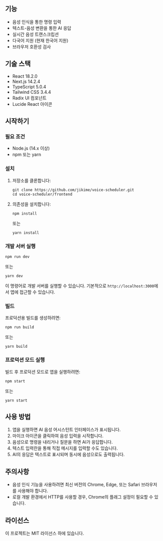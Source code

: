 ## 기능

- 음성 인식을 통한 명령 입력
- 텍스트-음성 변환을 통한 AI 응답
- 실시간 음성 트랜스크립션
- 다국어 지원 (현재 한국어 지원)
- 브라우저 호환성 검사

## 기술 스택

- React 18.2.0
- Next.js 14.2.4
- TypeScript 5.0.4
- Tailwind CSS 3.4.4
- Radix UI 컴포넌트
- Lucide React 아이콘

## 시작하기

### 필요 조건

- Node.js (14.x 이상)
- npm 또는 yarn

### 설치

1. 저장소를 클론합니다:
   ```
   git clone https://github.com/jikime/voice-scheduler.git
   cd voice-scheduler/frontend
   ```

2. 의존성을 설치합니다:
   ```
   npm install
   ```
   또는
   ```
   yarn install
   ```

### 개발 서버 실행

```
npm run dev
```
또는
```
yarn dev
```

이 명령어로 개발 서버를 실행할 수 있습니다. 기본적으로 `http://localhost:3000`에서 앱에 접근할 수 있습니다.

### 빌드

프로덕션용 빌드를 생성하려면:

```
npm run build
```
또는
```
yarn build
```

### 프로덕션 모드 실행

빌드 후 프로덕션 모드로 앱을 실행하려면:

```
npm start
```
또는
```
yarn start
```

## 사용 방법

1. 앱을 실행하면 AI 음성 어시스턴트 인터페이스가 표시됩니다.
2. 마이크 아이콘을 클릭하여 음성 입력을 시작합니다.
3. 음성으로 명령을 내리거나 질문을 하면 AI가 응답합니다.
4. 텍스트 입력란을 통해 직접 메시지를 입력할 수도 있습니다.
5. AI의 응답은 텍스트로 표시되며 동시에 음성으로도 출력됩니다.

## 주의사항

- 음성 인식 기능을 사용하려면 최신 버전의 Chrome, Edge, 또는 Safari 브라우저를 사용해야 합니다.
- 로컬 개발 환경에서 HTTP를 사용할 경우, Chrome의 플래그 설정이 필요할 수 있습니다.

## 라이선스

이 프로젝트는 MIT 라이선스 하에 있습니다.